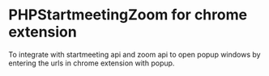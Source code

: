 # PHPStartmeetingZoom for chrome extension
 To integrate with startmeeting api and zoom api to open popup windows by entering the urls in chrome extension with popup.
